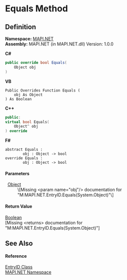 # Equals Method




## Definition
**Namespace:** <a href="5bef4637-66f8-16d4-e5f4-4d0da57a1538.md">MAPI.NET</a>  
**Assembly:** MAPI.NET (in MAPI.NET.dll) Version: 1.0.0

**C#**
``` C#
public override bool Equals(
	Object obj
)
```
**VB**
``` VB
Public Overrides Function Equals ( 
	obj As Object
) As Boolean
```
**C++**
``` C++
public:
virtual bool Equals(
	Object^ obj
) override
```
**F#**
``` F#
abstract Equals : 
        obj : Object -> bool 
override Equals : 
        obj : Object -> bool 
```



#### Parameters
<dl><dt>  <a href="https://learn.microsoft.com/dotnet/api/system.object" target="_blank" rel="noopener noreferrer">Object</a></dt><dd>\[Missing &lt;param name="obj"/&gt; documentation for "M:MAPI.NET.EntryID.Equals(System.Object)"\]</dd></dl>

#### Return Value
<a href="https://learn.microsoft.com/dotnet/api/system.boolean" target="_blank" rel="noopener noreferrer">Boolean</a>  
\[Missing &lt;returns&gt; documentation for "M:MAPI.NET.EntryID.Equals(System.Object)"\]

## See Also


#### Reference
<a href="db2ff999-cb6d-b06d-47cc-55b8797d7482.md">EntryID Class</a>  
<a href="5bef4637-66f8-16d4-e5f4-4d0da57a1538.md">MAPI.NET Namespace</a>  
